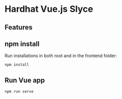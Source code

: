 # Hardhat Vue.js Slyce

## Features

## npm install

Run installations in both root and in the frontend folder:

```bash
npm install
```

## Run Vue app

```bash
npm run serve
```
